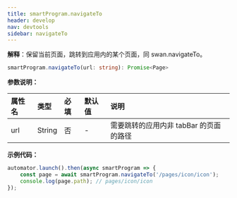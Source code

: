 ```yaml
---
title: smartProgram.navigateTo
header: develop
nav: devtools
sidebar: navigateTo
---
```


**解释**：保留当前页面，跳转到应用内的某个页面，同 swan.navigateTo。

```ts
smartProgram.navigateTo(url: string): Promise<Page>
```

**参数说明：**

|属性名 |类型  |必填 | 默认值 |说明|
|:---- |:---- |:---- |:----|:----|
|url| String|否|- |需要跳转的应用内非 tabBar 的页面的路径|

**示例代码：**

```js
automator.launch().then(async smartProgram => {
    const page = await smartProgram.navigateTo('/pages/icon/icon');
    console.log(page.path); // pages/icon/icon
});
```

